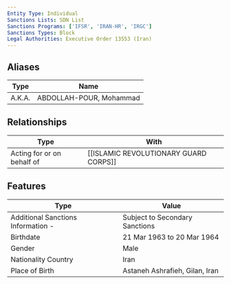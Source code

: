 ```yaml
---
Entity Type: Individual
Sanctions Lists: SDN List
Sanctions Programs: ['IFSR', 'IRAN-HR', 'IRGC']
Sanctions Types: Block
Legal Authorities: Executive Order 13553 (Iran)
---
```


## Aliases
| Type  | Name      | 
|-------|-----------|
| A.K.A. | ABDOLLAH-POUR, Mohammad |

## Relationships
| Type  | With      | 
|-------|-----------|
| Acting for or on behalf of | [[ISLAMIC REVOLUTIONARY GUARD CORPS]] |

## Features
| Type  | Value      |
|-------|------------|
| Additional Sanctions Information - | Subject to Secondary Sanctions |
| Birthdate | 21 Mar 1963 to 20 Mar 1964 |
| Gender | Male |
| Nationality Country | Iran |
| Place of Birth | Astaneh Ashrafieh, Gilan, Iran |
